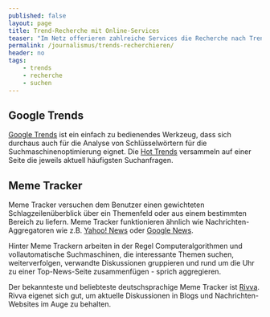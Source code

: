 ```yaml
---
published: false
layout: page
title: Trend-Recherche mit Online-Services
teaser: "Im Netz offerieren zahlreiche Services die Recherche nach Trends. Diese Werkzeuge helfen Trends zu recherchieren und zu beobachten."
permalink: /journalismus/trends-recherchieren/
header: no
tags:
	- trends
	- recherche
	- suchen
---
```





## Google Trends

[Google Trends][1] ist ein einfach zu bedienendes Werkzeug, dass sich durchaus auch für die Analyse von Schlüsselwörtern für die Suchmaschinenoptimierung eignet. Die [Hot Trends][5] versammeln auf einer Seite die jeweils aktuell häufigsten Suchanfragen.




## Meme Tracker

Meme Tracker versuchen dem Benutzer einen gewichteten Schlagzeilenüberblick über ein Themenfeld oder aus einem bestimmten Bereich zu liefern. Meme Tracker funktionieren ähnlich wie Nachrichten-Aggregatoren wie z.B. [Yahoo! News][2] oder [Google News][3].

Hinter Meme Trackern arbeiten in der Regel Computeralgorithmen und vollautomatische Suchmaschinen, die interessante Themen suchen, weiterverfolgen, verwandte Diskussionen gruppieren und rund um die Uhr zu einer Top-News-Seite zusammenfügen - sprich aggregieren.

Der bekannteste und beliebteste deutschsprachige Meme Tracker ist [Rivva][4]. Rivva eigenet sich gut, um aktuelle Diskussionen in Blogs und Nachrichten-Websites im Auge zu behalten.




 [1]: http://www.google.de/trends/
 [2]: http://news.yahoo.com/
 [3]: https://news.google.de/
 [4]: http://rivva.de
 [5]: http://www.google.de/trends/hottrends
 [6]: #
 [7]: #
 [8]: #
 [9]: #
 [10]: #